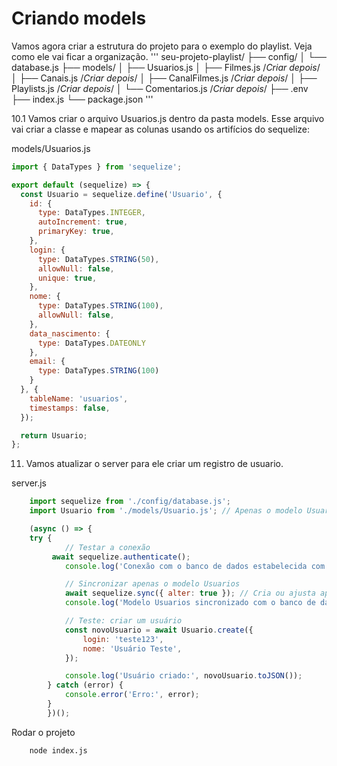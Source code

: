 # Criando models 

Vamos agora criar a estrutura do projeto para o exemplo do playlist.
Veja como ele vai ficar a organização.
'''
seu-projeto-playlist/
├── config/
│   └── database.js
├── models/
│   ├── Usuarios.js
│   ├── Filmes.js  /*Criar depois*/
│   ├── Canais.js /*Criar depois*/
│   ├── CanalFilmes.js /*Criar depois*/
│   ├── Playlists.js /*Criar depois*/
│   └── Comentarios.js /*Criar depois*/
├── .env
├── index.js
└── package.json
'''

10.1 Vamos criar o arquivo Usuarios.js dentro da pasta models. Esse arquivo vai criar a classe e mapear as colunas usando 
os artifícios do sequelize:

models/Usuarios.js

```js
import { DataTypes } from 'sequelize';

export default (sequelize) => {
  const Usuario = sequelize.define('Usuario', {
    id: {
      type: DataTypes.INTEGER,
      autoIncrement: true,
      primaryKey: true,
    },
    login: {
      type: DataTypes.STRING(50),
      allowNull: false,
      unique: true,
    },
    nome: {
      type: DataTypes.STRING(100),
      allowNull: false,
    },
    data_nascimento: {
      type: DataTypes.DATEONLY
    },
    email: {
      type: DataTypes.STRING(100)
    }
  }, {
    tableName: 'usuarios',
    timestamps: false,
  });

  return Usuario;
};
```

11. Vamos atualizar o server para ele criar um registro de usuario.

server.js
```js
	import sequelize from './config/database.js';
	import Usuario from './models/Usuario.js'; // Apenas o modelo Usuarios

	(async () => {
  	try {
    		// Testar a conexão
   		 await sequelize.authenticate();
    		console.log('Conexão com o banco de dados estabelecida com sucesso!');

    		// Sincronizar apenas o modelo Usuarios
    		await sequelize.sync({ alter: true }); // Cria ou ajusta apenas a tabela 'usuarios'
    		console.log('Modelo Usuarios sincronizado com o banco de dados.');

    		// Teste: criar um usuário
    		const novoUsuario = await Usuario.create({
      			login: 'teste123',
      			nome: 'Usuário Teste',
    		});

    		console.log('Usuário criado:', novoUsuario.toJSON());
  		} catch (error) {
   			console.error('Erro:', error);
 		}
		})();
```

Rodar o projeto
```sh
	node index.js
```
